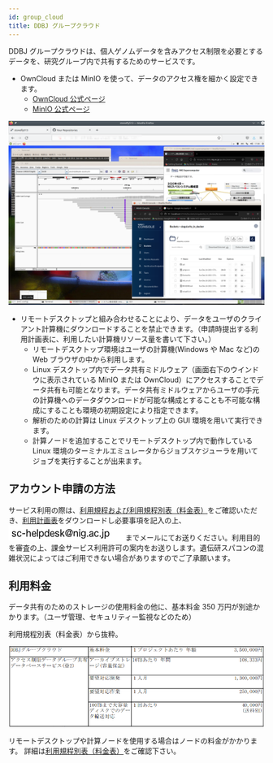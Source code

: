 ```yaml
---
id: group_cloud
title: DDBJ グループクラウド
---
```



DDBJ グループクラウドは、個人ゲノムデータを含みアクセス制限を必要とするデータを、研究グループ内で共有するためのサービスです。

- OwnCloud または MinIO を使って、データのアクセス権を細かく設定できます。
  - [OwnCloud 公式ページ](https://owncloud.com/)
  - [MinIO 公式ページ](https://min.io/)

![](group_cloud_fig.png)

- リモートデスクトップと組み合わせることにより、データをユーザのクライアント計算機にダウンロードすることを禁止できます。（申請時提出する利用計画表に、利用したい計算機リソース量を書いて下さい。）
    - リモートデスクトップ環境はユーザの計算機(Windows や Mac など)の Web ブラウザの中から利用します。
    - Linux デスクトップ内でデータ共有ミドルウェア（画面右下のウインドウに表示されている MinIO または OwnCloud）にアクセスすることでデータ共有も可能となります。データ共有ミドルウェアからユーザの手元の計算機へのデータダウンロードが可能な構成とすることも不可能な構成にすることも環境の初期設定により指定できます。
    - 解析のための計算は Linux デスクトップ上の GUI 環境を用いて実行できます。
    - 計算ノードを追加することでリモートデスクトップ内で動作している Linux 環境のターミナルエミュレータからジョブスケジューラを用いてジョブを実行することが出来ます。



## アカウント申請の方法

 サービス利用の際は、[利用規程および利用規程別表（料金表）](../application/use_policy.md)をご確認いただき、[利用計画表](../application/resource_extension.md)をダウンロードし必要事項を記入の上、![](sc-helpdesk.png)までメールにてお送りください。利用目的を審査の上、課金サービス利用許可の案内をお送りします。遺伝研スパコンの混雑状況によってはご利用できない場合がありますのでご了承願います。


## 利用料金

データ共有のためのストレージの使用料金の他に、基本料金 350 万円が別途かかります。（ユーザ管理、セキュリティー監視などのため）


利用規程別表（料金表）から抜粋。


![](ddbj_group_cloud_price_table.png)


リモートデスクトップや計算ノードを使用する場合はノードの料金がかかります。
詳細は[利用規程別表（料金表）](../application/use_policy.md)をご確認下さい。


